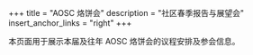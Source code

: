 +++
title = "AOSC 烙饼会"
description = "社区春季报告与展望会"
insert_anchor_links = "right"
+++

本页面用于展示本届及往年 AOSC 烙饼会的议程安排及参会信息。

